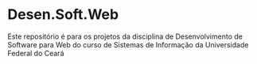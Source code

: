 # Desen.Soft.Web
Este repositório é para os projetos da disciplina de Desenvolvimento de Software para Web do curso de Sistemas de Informação da Universidade Federal do Ceará
